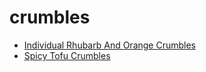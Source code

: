 # crumbles

 * [Individual Rhubarb And Orange Crumbles](../index/i/individual-rhubarb-and-orange-crumbles-1951.json)
 * [Spicy Tofu Crumbles](../index/s/spicy-tofu-crumbles.json)
